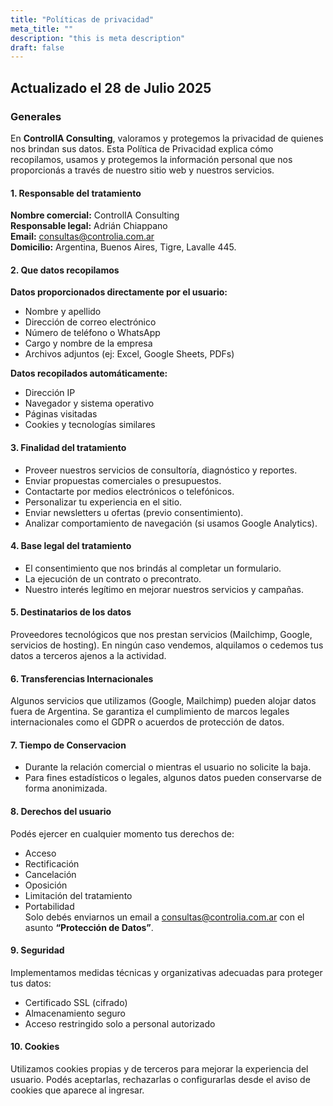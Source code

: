 ```yaml
---
title: "Políticas de privacidad"
meta_title: ""
description: "this is meta description"
draft: false
---
```


## Actualizado el 28 de Julio 2025

### Generales

En **ControlIA Consulting**, valoramos y protegemos la privacidad de quienes nos brindan sus datos. Esta Política de Privacidad explica cómo recopilamos, usamos y protegemos la información personal que nos proporcionás a través de nuestro sitio web y nuestros servicios.

#### 1. Responsable del tratamiento

**Nombre comercial:** ControlIA Consulting<br/>
**Responsable legal:** Adrián Chiappano<br/>
**Email:** consultas@controlia.com.ar<br/>
**Domicilio:** Argentina, Buenos Aires, Tigre, Lavalle 445.<br/>
    

#### 2. Que datos  recopilamos

**Datos proporcionados directamente por el usuario:**
- Nombre y apellido<br/>
- Dirección de correo electrónico<br/>
- Número de teléfono o WhatsApp<br/>
- Cargo y nombre de la empresa<br/>
- Archivos adjuntos (ej: Excel, Google Sheets, PDFs)<br/>

**Datos recopilados automáticamente:**
- Dirección IP<br/>
- Navegador y sistema operativo<br/>
- Páginas visitadas<br/>
- Cookies y tecnologías similares<br/>


#### 3. Finalidad del tratamiento

- Proveer nuestros servicios de consultoría, diagnóstico y reportes.<br/>
- Enviar propuestas comerciales o presupuestos.<br/>
- Contactarte por medios electrónicos o telefónicos.<br/>
- Personalizar tu experiencia en el sitio.<br/>
- Enviar newsletters u ofertas (previo consentimiento).<br/>
- Analizar comportamiento de navegación (si usamos Google Analytics).<br/>


#### 4. Base legal del tratamiento

- El consentimiento que nos brindás al completar un formulario.<br/>
- La ejecución de un contrato o precontrato.<br/>
- Nuestro interés legítimo en mejorar nuestros servicios y campañas.<br/>


#### 5. Destinatarios de los datos

Proveedores tecnológicos que nos prestan servicios (Mailchimp, Google, servicios de hosting).
En ningún caso vendemos, alquilamos o cedemos tus datos a terceros ajenos a la actividad.<br/>

#### 6. Transferencias Internacionales

Algunos servicios que utilizamos (Google, Mailchimp) pueden alojar datos fuera de Argentina.
Se garantiza el cumplimiento de marcos legales internacionales como el GDPR o acuerdos de protección de datos.<br/>

#### 7. Tiempo de Conservacion

- Durante la relación comercial o mientras el usuario no solicite la baja.<br/>
- Para fines estadísticos o legales, algunos datos pueden conservarse de forma anonimizada.<br/>

#### 8. Derechos del usuario

Podés ejercer en cualquier momento tus derechos de:<br/>
- Acceso<br/>
- Rectificación<br/>
- Cancelación<br/>
- Oposición<br/>
- Limitación del tratamiento<br/>
- Portabilidad<br/>
Solo debés enviarnos un email a consultas@controlia.com.ar con el asunto **“Protección de Datos”**.<br/>

#### 9. Seguridad

Implementamos medidas técnicas y organizativas adecuadas para proteger tus datos:<br/>
- Certificado SSL (cifrado)<br/>
- Almacenamiento seguro<br/>
- Acceso restringido solo a personal autorizado<br/>


#### 10. Cookies

Utilizamos cookies propias y de terceros para mejorar la experiencia del usuario. Podés aceptarlas, rechazarlas o configurarlas desde el aviso de cookies que aparece al ingresar.<br/>
